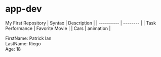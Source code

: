 # app-dev
My First Repository
| Syntax | Description |
| ---------- | -------- |
| Task Performance | Favorite Movie |
| Cars | animation | 


FirstName: Patrick Ian
<br> LastName: Riego
<br> Age: 18


